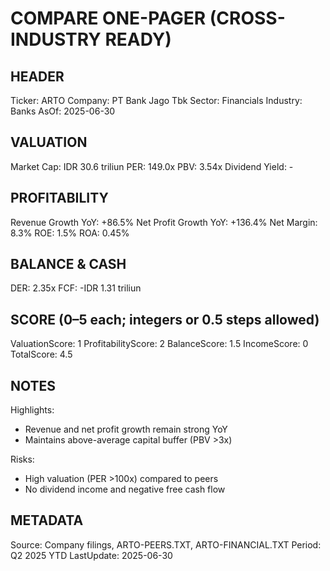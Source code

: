 # COMPARE ONE-PAGER (CROSS-INDUSTRY READY)

## HEADER
Ticker: ARTO
Company: PT Bank Jago Tbk
Sector: Financials
Industry: Banks
AsOf: 2025-06-30

## VALUATION
Market Cap: IDR 30.6 triliun
PER: 149.0x
PBV: 3.54x
Dividend Yield: -

## PROFITABILITY
Revenue Growth YoY: +86.5%
Net Profit Growth YoY: +136.4%
Net Margin: 8.3%
ROE: 1.5%
ROA: 0.45%

## BALANCE & CASH
DER: 2.35x
FCF: -IDR 1.31 triliun

## SCORE (0–5 each; integers or 0.5 steps allowed)
ValuationScore: 1
ProfitabilityScore: 2
BalanceScore: 1.5
IncomeScore: 0
TotalScore: 4.5

## NOTES
Highlights:
- Revenue and net profit growth remain strong YoY
- Maintains above-average capital buffer (PBV >3x)

Risks:
- High valuation (PER >100x) compared to peers
- No dividend income and negative free cash flow

## METADATA
Source: Company filings, ARTO-PEERS.TXT, ARTO-FINANCIAL.TXT
Period: Q2 2025 YTD
LastUpdate: 2025-06-30